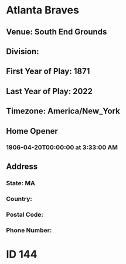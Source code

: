 # Atlanta Braves
## Venue: South End Grounds
## Division: 
## First Year of Play: 1871
## Last Year of Play: 2022
## Timezone: America/New_York
## Home Opener
### 1906-04-20T00:00:00 at 3:33:00 AM
## Address
### 
### State: MA
### Country: 
### Postal Code: 
### Phone Number: 
# ID 144